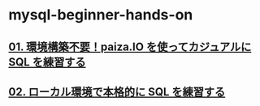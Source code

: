 # mysql-beginner-hands-on

## [01. 環境構築不要！paiza.IO を使ってカジュアルに SQL を練習する](./01.md)

## [02. ローカル環境で本格的に SQL を練習する](./02.md)
